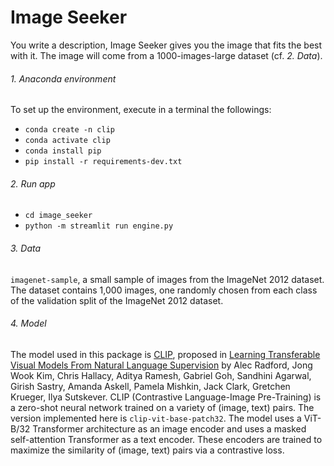 # Image Seeker

You write a description, Image Seeker gives you the image that fits the best with it. The image will come from a 1000-images-large dataset (cf. *2. Data*).

###### 1. Anaconda environment

To set up the environment, execute in a terminal the followings:

* `conda create -n clip`
* `conda activate clip`
* `conda install pip`
* `pip install -r requirements-dev.txt`

###### 2. Run app

* `cd image_seeker` 
* `python -m streamlit run engine.py`

###### 3. Data

``imagenet-sample``, a small sample of images from the ImageNet 2012 dataset. The dataset contains 1,000 images, one randomly chosen from each class of the validation split of the ImageNet 2012 dataset.

###### 4. Model

The model used in this package is [CLIP](https://openai.com/research/clip), proposed in [Learning Transferable Visual Models From Natural Language Supervision](https://arxiv.org/abs/2103.00020) by Alec Radford, Jong Wook Kim, Chris Hallacy, Aditya Ramesh, Gabriel Goh, Sandhini Agarwal, Girish Sastry, Amanda Askell, Pamela Mishkin, Jack Clark, Gretchen Krueger, Ilya Sutskever. CLIP (Contrastive Language-Image Pre-Training) is a zero-shot neural network trained on a variety of (image, text) pairs.
The version implemented here is `clip-vit-base-patch32`. The model uses a ViT-B/32 Transformer architecture as an image encoder and uses a masked self-attention Transformer as a text encoder. These encoders are trained to maximize the similarity of (image, text) pairs via a contrastive loss.




